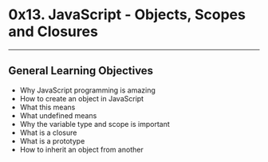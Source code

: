 # **0x13. JavaScript - Objects, Scopes and Closures**
---
## **General Learning Objectives**
* Why JavaScript programming is amazing
* How to create an object in JavaScript
* What this means
* What undefined means
* Why the variable type and scope is important
* What is a closure
* What is a prototype
* How to inherit an object from another
